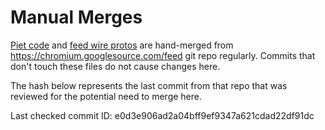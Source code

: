 # Manual Merges

[Piet code](https://cs.chromium.org/chromium/src/chrome/android/feed/core/java/src/org/chromium/chrome/browser/feed/library/piet/)
and [feed wire protos](https://cs.chromium.org/chromium/src/components/feed/core/proto/wire/)
are hand-merged from https://chromium.googlesource.com/feed git repo regularly.
Commits that don't touch these files do not cause changes here.

The hash below represents the last commit from that repo that was reviewed for
the potential need to merge here.

Last checked commit ID: e0d3e906ad2a04bff9ef9347a621cdad22df91dc
